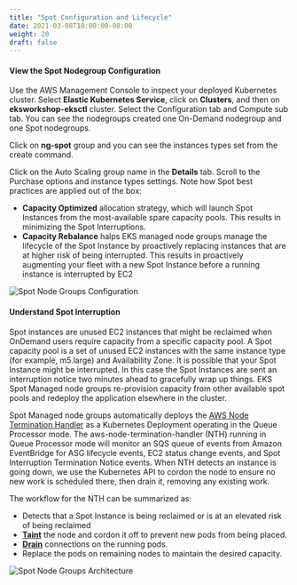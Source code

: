 ```yaml
---
title: "Spot Configuration and Lifecycle"
date: 2021-03-08T10:00:00-08:00
weight: 20
draft: false
---
```


#### View the Spot Nodegroup Configuration

Use the AWS Management Console to inspect your deployed Kubernetes cluster. Select **Elastic Kubernetes Service**, click on **Clusters**, and then on **eksworkshop-eksctl** cluster. Select the Configuration tab and Compute sub tab. You can see the nodegroups created one On-Demand nodegroup  and one Spot nodegroups.

Click on **ng-spot** group and you can see the instances types set from the create command.

Click on the Auto Scaling group name in the **Details** tab. Scroll to the Purchase options and instance types settings. Note how Spot best practices are applied out of the box: 
* **Capacity Optimized** allocation strategy, which will launch Spot Instances from the most-available spare capacity pools. This results in minimizing the Spot Interruptions. 
* **Capacity Rebalance** halps EKS managed node groups manage the lifecycle of the Spot Instance by proactively replacing instances that are at higher risk of being interrupted. This results in proactively augmenting your fleet with a new Spot Instance before a running instance is interrupted by EC2

![Spot Node Groups Configuration](/images/spotworkers/asg_configuration.png)

#### Understand Spot Interruption

Spot instances are unused EC2 instances that might be reclaimed when OnDemand users require capacity from a specific capacity pool. A Spot capacity pool is a set of unused EC2 instances with the same instance type (for example, m5.large) and Availability Zone. It is possible that your Spot Instance might be interrupted. In this case the Spot Instances are sent an interruption notice two minutes ahead to gracefully wrap up things. EKS Spot Managed node groups re-provision capacity from other available spot pools and redeploy the application elsewhere in the cluster.

Spot Managed node groups automatically deploys the [AWS Node Termination Handler](https://github.com/aws/aws-node-termination-handler) as a Kubernetes Deployment operating in the Queue Processor mode. The aws-node-termination-handler (NTH) running in Queue Processor mode will monitor an SQS queue of events from Amazon EventBridge for ASG lifecycle events, EC2 status change events, and Spot Interruption Termination Notice events. When NTH detects an instance is going down, we use the Kubernetes API to cordon the node to ensure no new work is scheduled there, then drain it, removing any existing work. 

The workflow for the NTH can be summarized as:

* Detects that a Spot Instance is being reclaimed or is at an elevated risk of being reclaimed
* [**Taint**](https://kubernetes.io/docs/concepts/configuration/taint-and-toleration/) the node and cordon it off to prevent new pods from being placed.
* [**Drain**](https://kubernetes.io/docs/tasks/administer-cluster/safely-drain-node/) connections on the running pods.
* Replace the pods on remaining nodes to maintain the desired capacity.

![Spot Node Groups Architecture](/images/spotworkers/spot_rebalance_recommendation.png)